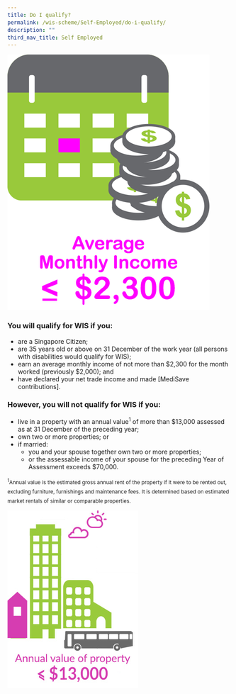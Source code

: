 ```yaml
---
title: Do I qualify?
permalink: /wis-scheme/Self-Employed/do-i-qualify/
description: ""
third_nav_title: Self Employed
---
```

![](/images/WIS8.png)

### You will qualify for WIS if you:
* are a Singapore Citizen;
* are 35 years old or above on 31 December of the work year (all persons with disabilities would qualify for WIS);
* earn an average monthly income of not more than $2,300 for the month worked (previously $2,000); and
* have declared your net trade income and made [MediSave contributions].

### However, you will not qualify for WIS if you:
* live in a property with an annual value<sup>1</sup> of more than $13,000 assessed as at 31 December of the preceding year;
* own two or more properties; or
* if married: 
  * you and your spouse together own two or more properties; 
  * or the assessable income of your spouse for the preceding Year of Assessment exceeds $70,000.

<sub><sup>1</sup>Annual value is the estimated gross annual rent of the property if it were to be rented out, excluding furniture, furnishings and maintenance fees. It is determined based on estimated market rentals of similar or comparable properties.</sub>

![](/images/WIS9.png)
